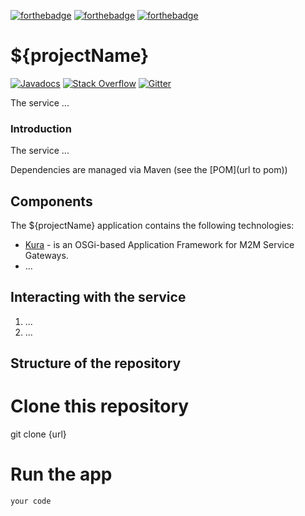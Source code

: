 [![forthebadge](https://forthebadge.com/images/badges/built-with-love.svg)](https://forthebadge.com)
[![forthebadge](https://forthebadge.com/images/badges/built-by-developers.svg)](https://forthebadge.com)
[![forthebadge](https://forthebadge.com/images/badges/made-with-java.svg)](https://forthebadge.com)
# ${projectName}


[![Javadocs](http://www.javadoc.io/badge/org.apache.camel/apache-camel.svg?color=brightgreen)](http://www.javadoc.io/doc/${groupId}.${artifactId})
[![Stack Overflow](https://img.shields.io/:stack%20overflow-Kura--thing--directory-brightgreen.svg)](http://stackoverflow.com/questions/tagged/${artifactId})
[![Gitter](https://img.shields.io/gitter/room/apache/apache-camel.js.svg)](https://gitter.im/apache/apache-camel)

The service ...

### Introduction
The service ...

Dependencies are managed via Maven (see the [POM](url to pom))

## Components
The ${projectName} application contains the following technologies:
* [Kura](https://github.com/eclipse/kura) - is an OSGi-based Application Framework for M2M Service Gateways.
* ...

## Interacting with the service
1. ...
2. ...

## Structure of the repository


# Clone this repository
git clone {url}


# Run the app

```
your code
```
